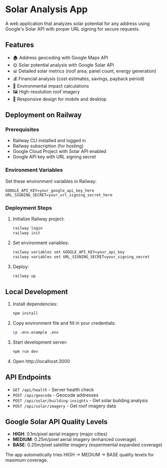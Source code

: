 # Solar Analysis App

A web application that analyzes solar potential for any address using Google's Solar API with proper URL signing for secure requests.

## Features

- 🏠 Address geocoding with Google Maps API
- 🌞 Solar potential analysis with Google Solar API
- 📊 Detailed solar metrics (roof area, panel count, energy generation)
- 💰 Financial analysis (cost estimates, savings, payback period)
- 🌱 Environmental impact calculations
- 🖼️ High-resolution roof imagery
- 📱 Responsive design for mobile and desktop

## Deployment on Railway

### Prerequisites

- Railway CLI installed and logged in
- Railway subscription (for hosting)
- Google Cloud Project with Solar API enabled
- Google API key with URL signing secret

### Environment Variables

Set these environment variables in Railway:

```
GOOGLE_API_KEY=your_google_api_key_here
URL_SIGNING_SECRET=your_url_signing_secret_here
```

### Deployment Steps

1. Initialize Railway project:
   ```bash
   railway login
   railway init
   ```

2. Set environment variables:
   ```bash
   railway variables set GOOGLE_API_KEY=your_api_key
   railway variables set URL_SIGNING_SECRET=your_signing_secret
   ```

3. Deploy:
   ```bash
   railway up
   ```

## Local Development

1. Install dependencies:
   ```bash
   npm install
   ```

2. Copy environment file and fill in your credentials:
   ```bash
   cp .env.example .env
   ```

3. Start development server:
   ```bash
   npm run dev
   ```

4. Open http://localhost:3000

## API Endpoints

- `GET /api/health` - Server health check
- `POST /api/geocode` - Geocode addresses
- `POST /api/solar/building-insights` - Get solar building analysis
- `POST /api/solar/imagery` - Get roof imagery data

## Google Solar API Quality Levels

- **HIGH**: 0.1m/pixel aerial imagery (major cities)
- **MEDIUM**: 0.25m/pixel aerial imagery (enhanced coverage)
- **BASE**: 0.25m/pixel satellite imagery (experimental expanded coverage)

The app automatically tries HIGH → MEDIUM → BASE quality levels for maximum coverage.